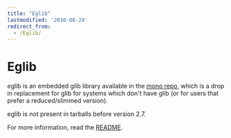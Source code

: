 ```yaml
---
title: "Eglib"
lastmodified: '2010-08-24'
redirect_from:
  - /Eglib/
---
```


Eglib
=====

eglib is an embedded glib library available in the [mono repo](https://github.com/mono/mono/tree/master/eglib), which is a drop in replacement for glib for systems which don't have glib (or for users that prefer a reduced/slimmed version).

eglib is not present in tarballs before version 2.7.

For more information, read the [README](https://github.com/mono/mono/blob/main/eglib/README).
